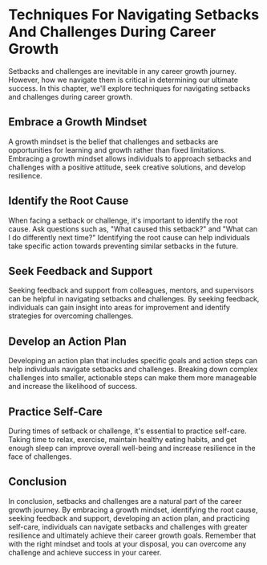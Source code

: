 Techniques For Navigating Setbacks And Challenges During Career Growth
======================================================================================================================

Setbacks and challenges are inevitable in any career growth journey. However, how we navigate them is critical in determining our ultimate success. In this chapter, we'll explore techniques for navigating setbacks and challenges during career growth.

Embrace a Growth Mindset
------------------------

A growth mindset is the belief that challenges and setbacks are opportunities for learning and growth rather than fixed limitations. Embracing a growth mindset allows individuals to approach setbacks and challenges with a positive attitude, seek creative solutions, and develop resilience.

Identify the Root Cause
-----------------------

When facing a setback or challenge, it's important to identify the root cause. Ask questions such as, "What caused this setback?" and "What can I do differently next time?" Identifying the root cause can help individuals take specific action towards preventing similar setbacks in the future.

Seek Feedback and Support
-------------------------

Seeking feedback and support from colleagues, mentors, and supervisors can be helpful in navigating setbacks and challenges. By seeking feedback, individuals can gain insight into areas for improvement and identify strategies for overcoming challenges.

Develop an Action Plan
----------------------

Developing an action plan that includes specific goals and action steps can help individuals navigate setbacks and challenges. Breaking down complex challenges into smaller, actionable steps can make them more manageable and increase the likelihood of success.

Practice Self-Care
------------------

During times of setback or challenge, it's essential to practice self-care. Taking time to relax, exercise, maintain healthy eating habits, and get enough sleep can improve overall well-being and increase resilience in the face of challenges.

Conclusion
----------

In conclusion, setbacks and challenges are a natural part of the career growth journey. By embracing a growth mindset, identifying the root cause, seeking feedback and support, developing an action plan, and practicing self-care, individuals can navigate setbacks and challenges with greater resilience and ultimately achieve their career growth goals. Remember that with the right mindset and tools at your disposal, you can overcome any challenge and achieve success in your career.
